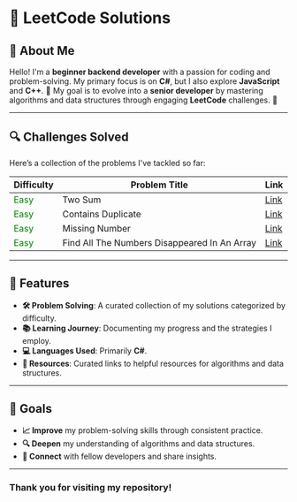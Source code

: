 # 🎉 LeetCode Solutions

## 👤 About Me

Hello! I'm a **beginner backend developer** with a passion for coding and problem-solving. My primary focus is on **C#**, but I also explore **JavaScript** and **C++**. 🚀 My goal is to evolve into a **senior developer** by mastering algorithms and data structures through engaging **LeetCode** challenges. 💪

---

## 🔍 Challenges Solved

Here’s a collection of the problems I've tackled so far:

| Difficulty                              | Problem Title                                | Link                                                                                                                                                    |
| --------------------------------------- | -------------------------------------------- | ------------------------------------------------------------------------------------------------------------------------------------------------------- |
| <span style="color: green;">Easy</span> | Two Sum                                      | [Link](https://leetcode.com/problems/two-sum/solutions/5986774/c-solution-for-the-two-sum-problem)                                                      |
| <span style="color: green;">Easy</span> | Contains Duplicate                           | [Link](https://leetcode.com/problems/contains-duplicate/solutions/5989109/detecting-duplicates-in-an-array-using-hashset-in-c)                          |
| <span style="color: green;">Easy</span> | Missing Number                               | [Link](https://leetcode.com/problems/missing-number/solutions/5989163/finding-the-missing-number-in-an-array-using-the-sum-formula)                     |
| <span style="color: green;">Easy</span> | Find All The Numbers Disappeared In An Array | [Link](https://leetcode.com/problems/find-all-numbers-disappeared-in-an-array/solutions/5992603/finding-all-missing-numbers-in-a-range-using-a-hashset) |

<!-- | <span style="color: green;">Easy</span> | ContainsDuplicate | [Link]() | -->
<!-- | <span style="color: green;">Easy</span> | ContainsDuplicate | [Link]() | -->

<!-- | <span style="color: orange;">Medium</span>     | Add Two Numbers | [Link]() | -->
<!-- | <span style="color: orange;">Medium</span>     | Add Two Numbers | [Link]() | -->

<!-- | <span style="color: red;">Hard</span>          | Median of Two Sorted Arrays | [Link]() -->
<!-- | <span style="color: red;">Hard</span>          | Median of Two Sorted Arrays | [Link]() -->

---

## 🚀 Features

-   **🛠 Problem Solving**: A curated collection of my solutions categorized by difficulty.
-   **📚 Learning Journey**: Documenting my progress and the strategies I employ.
-   **💻 Languages Used**: Primarily **C#**.
-   **🔗 Resources**: Curated links to helpful resources for algorithms and data structures.

---

## 🎯 Goals

-   **📈 Improve** my problem-solving skills through consistent practice.
-   **🔍 Deepen** my understanding of algorithms and data structures.
-   **🤝 Connect** with fellow developers and share insights.

---

### Thank you for visiting my repository!
